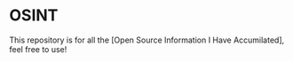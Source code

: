 # OSINT
This repository is for all the [Open Source Information I Have Accumilated], feel free to use!
